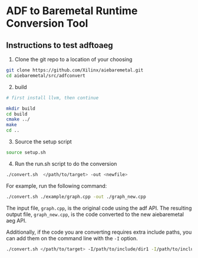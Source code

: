 # ADF to Baremetal Runtime Conversion Tool 

## Instructions to test adftoaeg

1. Clone the git repo to a location of your choosing

```bash
git clone https://github.com/Xilinx/aiebaremetal.git
cd aiebaremetal/src/adfconvert
```

2. build

```bash
# first install llvm, then continue

mkdir build
cd build
cmake ../
make
cd ..
```

3. Source the setup script

```bash
source setup.sh
```

4. Run the run.sh script to do the conversion

```bash
./convert.sh  </path/to/target> -out <newfile>
```

For example, run the following command:

```bash
./convert.sh ./example/graph.cpp -out ./graph_new.cpp
```

The input file, `graph.cpp`, is the original code using the adf API. The resulting output file, `graph_new.cpp`, is the code converted to the new aiebaremetal aeg API.

Additionally, if the code you are converting requires extra include paths, you can add them on the command line with the `-I` option.

```bash
./convert.sh </path/to/target> -I/path/to/include/dir1 -I/path/to/include/dir2 -out <newfile>
```
